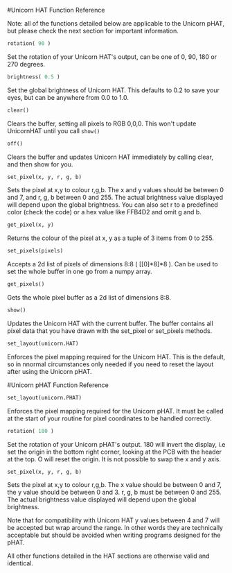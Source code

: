 <!--
---
title: Unicorn HAT-pHAT Python Function Reference
handle: unicorn-hat-python-function-reference
type: tutorial
summary: A comprehensive list of functions from the Unicorn pHAT/HAT python library.
author: Phil Howard
products: [unicorn-hat]
tags: [Unicorn HAT, Raspberry Pi, Python, Reference, Programming]
images: [images/tba.png]
difficulty: Beginner
-->
#Unicorn HAT Function Reference

Note: all of the functions detailed below are applicable to the Unicorn pHAT, but please check the next section for important information.

```python
rotation( 90 )
```

Set the rotation of your Unicorn HAT's output, can be one of 0, 90, 180 or 270 degrees.

```python
brightness( 0.5 )
```

Set the global brightness of Unicorn HAT. This defaults to 0.2 to save your eyes, but can be anywhere from 0.0 to 1.0.

```python
clear()
```

Clears the buffer, setting all pixels to RGB 0,0,0. This won't update UnicornHAT until you call `show()`

```python
off()
```

Clears the buffer and updates Unicorn HAT immediately by calling clear, and then show for you.

```python
set_pixel(x, y, r, g, b)
```

Sets the pixel at x,y to colour r,g,b. The x and y values should be between 0 and 7, and r, g, b between 0 and 255. The actual brightness value displayed will depend upon the global brightness. You can also set r to a predefined color (check the code) or a hex value like FFB4D2 and omit g and b.

```python
get_pixel(x, y)
```

Returns the colour of the pixel at x, y as a tuple of 3 items from 0 to 255.

```python
set_pixels(pixels)
```

Accepts a 2d list of pixels of dimensions 8:8 ( [[0]*8]*8 ). Can be used to set the whole buffer in one go from a numpy array.

```python
get_pixels()
```

Gets the whole pixel buffer as a 2d list of dimensions 8:8.


```python
show()
```

Updates the Unicorn HAT with the current buffer. The buffer contains all pixel data that you have drawn with the set_pixel or set_pixels methods.

```python
set_layout(unicorn.HAT)
```

Enforces the pixel mapping required for the Unicorn HAT. This is the default, so in nnormal circumstances only needed if you need to reset the layout after using the Unicorn pHAT. 

#Unicorn pHAT Function Reference

```python
set_layout(unicorn.PHAT)
```

Enforces the pixel mapping required for the Unicorn pHAT. It must be called at the start of your routine for pixel coordinates to be handled correctly.

```python
rotation( 180 )
```

Set the rotation of your Unicorn pHAT's output. 180 will invert the display, i.e set the origin in the bottom right corner, looking at the PCB with the header at the top. O will reset the origin. It is not possible to swap the x and y axis.

```python
set_pixel(x, y, r, g, b)
```

Sets the pixel at x,y to colour r,g,b. The x value should be between 0 and 7, the y value should be between 0 and 3. r, g, b must be between 0 and 255. The actual brightness value displayed will depend upon the global brightness.

Note that for compatibility with Unicorn HAT y values between 4 and 7 will be accepted but wrap around the range. In other words they are technically acceptable but should be avoided when writing programs designed for the pHAT.

All other functions detailed in the HAT sections are otherwise valid and identical.
